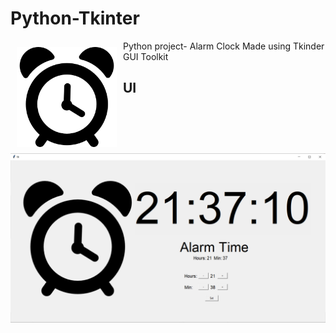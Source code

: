 # Python-Tkinter
<img src="images.png" align="left"
width="160" hspace="10" vspace="10">

Python project- Alarm Clock 
Made using Tkinder GUI Toolkit



## UI

<img src="img1.png">

